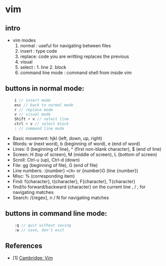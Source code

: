 <!-- markdownlint-disable MD004 MD026 MD009 MD046 -->
# vim

## intro

- vim modes
  1. normal : useful for navigating between files
  2. insert : type code
  3. replace: code you are writting replaces the previous
  4. visual
  5. select : 1. line 2. block
  6. command line mode : command shell from inside vim

## buttons in normal mode:

 ```js
     i // insert mode
     esc // back to normal mode
     r // replace mode
     v // visual mode
     Shift + v // select line
     ctrl + v // select block
     : // command line mode

 ```

- Basic movement: hjkl (left, down, up, right)
- Words: w (next word), b (beginning of word), e (end of word)
- Lines: 0 (beginning of line), ^ (first non-blank character), $ (end of line)
- Screen: H (top of screen), M (middle of screen), L (bottom of screen)
- Scroll: Ctrl-u (up), Ctrl-d (down)
- File: gg (beginning of file), G (end of file)
- Line numbers: :{number} `<CR>` or {number}G (line {number})
- Misc: % (corresponding item)
- Find: f{character}, t{character}, F{character}, T{character}
- find/to forward/backward {character} on the current line , / ; for navigating matches
- Search: /{regex}, n / N for navigating matches

## buttons in command line mode:

  ```js
      :q // quit without saving
      :w // save, don't exit
  ```

## References

- [1] [Cambridge: Vim](https://www.youtube.com/watch?v=a6Q8Na575qc)
